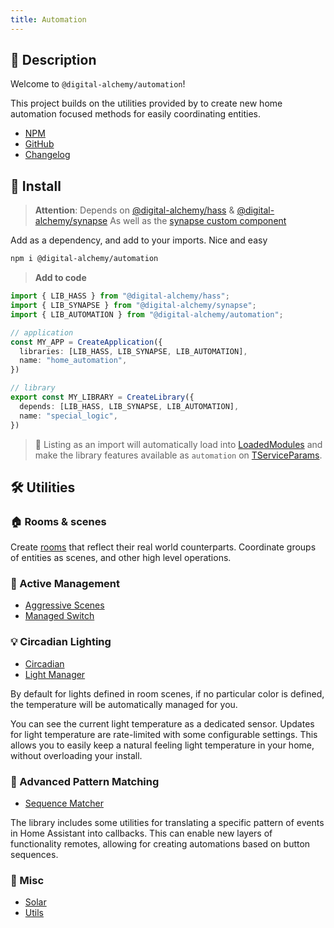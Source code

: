 ```yaml
---
title: Automation
---
```

## 📘 Description

Welcome to `@digital-alchemy/automation`!

This project builds on the utilities provided by to create new home automation focused methods for easily coordinating entities.

- [NPM](https://www.npmjs.com/package/@digital-alchemy/automation)
- [GitHub](https://github.com/Digital-Alchemy-TS/automation)
- [Changelog](/automation/changelog/0.3.x)

## 💾 Install

> **Attention**:
> Depends on  [@digital-alchemy/hass](/hass) & [@digital-alchemy/synapse](/synapse)
> As well as the [synapse custom component](/synapse-extension)

Add as a dependency, and add to your imports. Nice and easy

```bash
npm i @digital-alchemy/automation
```

> **Add to code**

```typescript
import { LIB_HASS } from "@digital-alchemy/hass";
import { LIB_SYNAPSE } from "@digital-alchemy/synapse";
import { LIB_AUTOMATION } from "@digital-alchemy/automation";

// application
const MY_APP = CreateApplication({
  libraries: [LIB_HASS, LIB_SYNAPSE, LIB_AUTOMATION],
  name: "home_automation",
})

// library
export const MY_LIBRARY = CreateLibrary({
  depends: [LIB_HASS, LIB_SYNAPSE, LIB_AUTOMATION],
  name: "special_logic",
})
```

> 🎉
> Listing as an import will automatically load into [LoadedModules](/core/exports/LoadedModules) and make the library features available as `automation` on [TServiceParams](/core/exports/TServiceParams).

## 🛠️ Utilities

### 🏠 Rooms & scenes

Create [rooms](/automation/rooms) that reflect their real world counterparts. Coordinate groups of entities as scenes, and other high level operations.

### 🔧 Active Management

- [Aggressive Scenes](/automation/aggressive-scenes)
- [Managed Switch](/automation/managed-switch)

### 💡 Circadian Lighting

- [Circadian](/automation/circadian)
- [Light Manager](/automation/light-manager)

By default for lights defined in room scenes, if no particular color is defined, the temperature will be automatically managed for you.

You can see the current light temperature as a dedicated sensor. Updates for light temperature are rate-limited with some configurable settings. This allows you to easily keep a natural feeling light temperature in your home, without overloading your install.

### 🧩 Advanced Pattern Matching

- [Sequence Matcher](/automation/sequence-matcher)

The library includes some utilities for translating a specific pattern of events in Home Assistant into callbacks. This can enable new layers of functionality remotes, allowing for creating automations based on button sequences.

### 🔧 Misc

- [Solar](/automation/solar)
- [Utils](/automation/utils)
